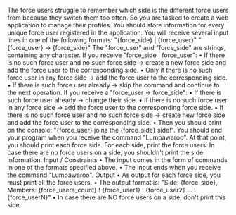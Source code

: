 The force users struggle to remember which side is the different force users from because they switch them too often. So you are tasked to create a web application to manage their profiles. You should store information for every unique force user registered in the application.
You will receive several input lines in one of the following formats:
"{force_side} | {force_user}"
"{force_user} -> {force_side}"
The "force_user" and "force_side" are strings, containing any character. 
If you receive "force_side | force_user":
•	If there is no such force user and no such force side -> create a new force side and add the force user to the corresponding side.
•	Only if there is no such force user in any force side -> add the force user to the corresponding side. 
•	If there is such force user already -> skip the command and continue to the next operation.
If you receive a "force_user -> force_side":
•	If there is such force user already -> change their side. 
•	If there is no such force user in any force side -> add the force user to the corresponding force side.
•	If there is no such force user and no such force side -> create new force side and add the force user to the corresponding side.
•	Then you should print on the console: "{force_user} joins the {force_side} side!".
You should end your program when you receive the command "Lumpawaroo". At that point, you should print each force side. For each side, print the force users.
In case there are no force users on a side, you shouldn't print the side information. 
Input / Constraints
•	The input comes in the form of commands in one of the formats specified above.
•	The input ends when you receive the command "Lumpawaroo".
Output
•	As output for each force side, you must print all the force users.
•	The output format is:
"Side: {force_side}, Members: {force_users_count}
! {force_user1}
! {force_user2}
…
! {force_userN}"
•	In case there are NO force users on a side, don't print this side. 
